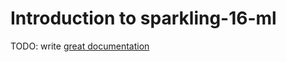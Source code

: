 # Introduction to sparkling-16-ml

TODO: write [great documentation](http://jacobian.org/writing/what-to-write/)
